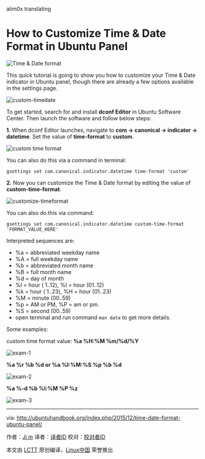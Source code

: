alim0x translating

How to Customize Time & Date Format in Ubuntu Panel
================================================================================
![Time & Date format](http://ubuntuhandbook.org/wp-content/uploads/2015/08/ubuntu_tips1.png)

This quick tutorial is going to show you how to customize your Time & Date indicator in Ubuntu panel, though there are already a few options available in the settings page.

![custom-timedate](http://ubuntuhandbook.org/wp-content/uploads/2015/12/custom-timedate.jpg)

To get started, search for and install **dconf Editor** in Ubuntu Software Center. Then launch the software and follow below steps:

**1.** When dconf Editor launches, navigate to **com -> canonical -> indicator -> datetime**. Set the value of **time-format** to **custom**.

![custom time format](http://ubuntuhandbook.org/wp-content/uploads/2015/12/time-format.jpg)

You can also do this via a command in terminal:

    gsettings set com.canonical.indicator.datetime time-format 'custom'

**2.** Now you can customize the Time & Date format by editing the value of **custom-time-format**.

![customize-timeformat](http://ubuntuhandbook.org/wp-content/uploads/2015/12/customize-timeformat.jpg)

You can also do this via command:

    gsettings set com.canonical.indicator.datetime custom-time-format 'FORMAT_VALUE_HERE'

Interpreted sequences are:

- %a = abbreviated weekday name
- %A = full weekday name
- %b = abbreviated month name
- %B = full month name
- %d = day of month
- %l = hour ( 1..12), %I = hour (01..12)
- %k = hour ( 1..23), %H = hour (01..23)
- %M = minute (00..59)
- %p = AM or PM, %P = am or pm.
- %S = second (00..59)
- open terminal and run command `man date` to get more details.

Some examples:

custom time format value: **%a %H:%M %m/%d/%Y**

![exam-1](http://ubuntuhandbook.org/wp-content/uploads/2015/12/exam-1.jpg)

**%a %r %b %d or %a %I:%M:%S %p %b %d**

![exam-2](http://ubuntuhandbook.org/wp-content/uploads/2015/12/exam-2.jpg)

**%a %-d %b %l:%M %P %z**

![exam-3](http://ubuntuhandbook.org/wp-content/uploads/2015/12/exam-3.jpg)

--------------------------------------------------------------------------------

via: http://ubuntuhandbook.org/index.php/2015/12/time-date-format-ubuntu-panel/

作者：[Ji m][a]
译者：[译者ID](https://github.com/译者ID)
校对：[校对者ID](https://github.com/校对者ID)

本文由 [LCTT](https://github.com/LCTT/TranslateProject) 原创编译，[Linux中国](https://linux.cn/) 荣誉推出

[a]:http://ubuntuhandbook.org/index.php/about/
